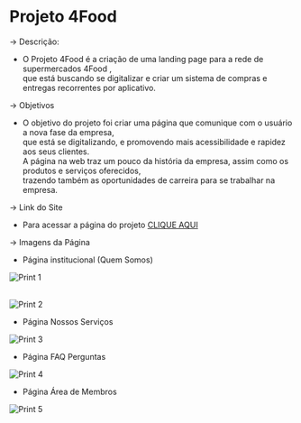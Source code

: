 # **Projeto 4Food**

-> Descrição:

* O Projeto 4Food é a criação de uma landing page para a rede de supermercados 4Food , <br> 
que está buscando se digitalizar e criar um sistema de compras e entregas recorrentes por aplicativo. 


-> Objetivos

* O objetivo do projeto foi criar uma página que comunique com o usuário a nova fase da empresa, <br>
que está se digitalizando, e promovendo mais acessibilidade e rapidez aos seus clientes. <br>
A página na web traz um pouco da história da empresa, assim como os produtos e serviços oferecidos, <br>
trazendo também as oportunidades de carreira para se trabalhar na empresa.

-> Link do Site

* Para acessar a página do projeto [CLIQUE AQUI](accidental-air.surge.sh)


-> Imagens da Página

* Página institucional (Quem Somos)

![Print 1](https://user-images.githubusercontent.com/86810734/132139668-967b7ba7-4a8d-47bd-a246-26fd19f07703.png)

<br>![Print 2](https://user-images.githubusercontent.com/86810734/132139673-6bc27717-5651-45b1-9b48-410e2067c3e4.png)




* Página Nossos Serviços

![Print 3](https://user-images.githubusercontent.com/86810734/132139677-769e5666-a585-4018-8737-f6add3a5f73a.png)

* Página FAQ Perguntas

![Print 4](https://user-images.githubusercontent.com/86810734/132139679-7d2c0371-957f-47c6-8409-fe8db878bef7.png)

* Página Área de Membros

![Print 5](https://user-images.githubusercontent.com/86810734/132139682-d2347497-05f2-488d-9984-43b8876178aa.png)





